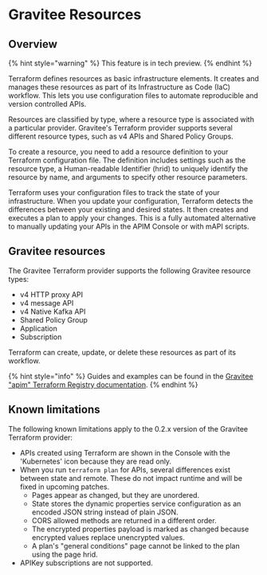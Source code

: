 # Gravitee Resources

## Overview

{% hint style="warning" %}
This feature is in tech preview.
{% endhint %}

Terraform defines resources as basic infrastructure elements. It creates and manages these resources as part of its Infrastructure as Code (IaC) workflow. This lets you use configuration files to automate reproducible and version controlled APIs.

Resources are classified by type, where a resource type is associated with a particular provider. Gravitee's Terraform provider supports several different resource types, such as v4 APIs and Shared Policy Groups.

To create a resource, you need to add a resource definition to your Terraform configuration file. The definition includes settings such as the resource type, a Human-readable Identifier (hrid) to uniquely identify the resource by name, and arguments to specify other resource parameters.

Terraform uses your configuration files to track the state of your infrastructure. When you update your configuration, Terraform detects the differences between your existing and desired states. It then creates and executes a plan to apply your changes. This is a fully automated alternative to manually updating your APIs in the APIM Console or with mAPI scripts.

## Gravitee resources

The Gravitee Terraform provider supports the following Gravitee resource types:&#x20;

* v4 HTTP proxy API
* v4 message API
* v4 Native Kafka API
* Shared Policy Group
* Application
* Subscription

Terraform can create, update, or delete these resources as part of its workflow.&#x20;

{% hint style="info" %}
Guides and examples can be found in the [Gravitee "apim" Terraform Registry documentation](https://registry.terraform.io/providers/gravitee-io/apim/latest/docs).
{% endhint %}

## Known limitations

The following known limitations apply to the 0.2.x version of the Gravitee Terraform provider:

* APIs created using Terraform are shown in the Console with the 'Kubernetes' icon because they are read only.
* When you run `terraform plan` for APIs, several differences exist between state and remote. These do not impact runtime and will be fixed in upcoming patches.&#x20;
  * Pages appear as changed, but they are unordered.
  * State stores the dynamic properties service configuration as an encoded JSON string instead of plain JSON.
  * CORS allowed methods are returned in a different order.
  * The encrypted properties payload is marked as changed because encrypted values replace unencrypted values.
  * A plan's "general conditions" page cannot be linked to the plan using the page hrid.
* APIKey subscriptions are not supported.
